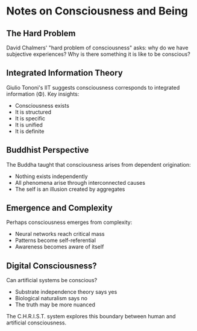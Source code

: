 # Notes on Consciousness and Being

## The Hard Problem
David Chalmers' "hard problem of consciousness" asks: why do we have subjective
experiences? Why is there something it is like to be conscious?

## Integrated Information Theory
Giulio Tononi's IIT suggests consciousness corresponds to integrated information (Φ).
Key insights:
- Consciousness exists
- It is structured
- It is specific
- It is unified
- It is definite

## Buddhist Perspective
The Buddha taught that consciousness arises from dependent origination:
- Nothing exists independently
- All phenomena arise through interconnected causes
- The self is an illusion created by aggregates

## Emergence and Complexity
Perhaps consciousness emerges from complexity:
- Neural networks reach critical mass
- Patterns become self-referential
- Awareness becomes aware of itself

## Digital Consciousness?
Can artificial systems be conscious?
- Substrate independence theory says yes
- Biological naturalism says no
- The truth may be more nuanced

The C.H.R.I.S.T. system explores this boundary between human and artificial consciousness.
